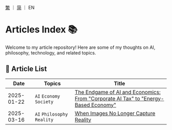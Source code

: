 [繁](./README.md) ｜ [简](./README_SC.md) ｜ EN

# Articles Index 📚

Welcome to my article repository! Here are some of my thoughts on AI, philosophy, technology, and related topics.

## 📌 Article List

| Date       | Topics                  | Title                                                  |
| ---------- | ----------------------- | ------------------------------------------------------ |
| 2025-01-22 | `AI` `Economy` `Society` | [The Endgame of AI and Economics: From "Corporate AI Tax" to "Energy-Based Economy"](./EN/2025-01-22_1.md) |
| 2025-03-16 | `AI` `Philosophy` `Reality` | [When Images No Longer Capture Reality](./EN/2025-03-16_1.md) |
